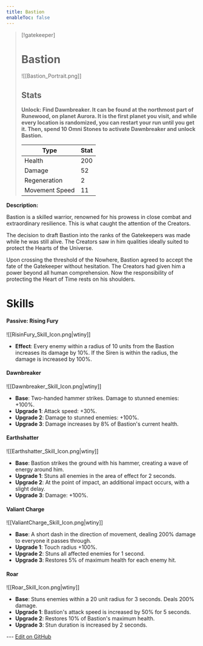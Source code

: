```yaml
---
title: Bastion
enableToc: false
---
```


> [!gatekeeper]
>
> # Bastion
>
> ![[Bastion_Portrait.png]]
>
> ## Stats
>
> **Unlock: Find Dawnbreaker. It can be found at the northmost part of Runewood, on planet Aurora. It is the first planet you visit, and while every location is randomized, you can restart your run until you get it. Then, spend 10 Omni Stones to activate Dawnbreaker and unlock Bastion.**
>
> | Type | Stat |
> | ---- | ---- |
> | Health | 200 |
> | Damage | 52 |
> | Regeneration | 2 |
> | Movement Speed | 11 |

**Description:**

Bastion is a skilled warrior, renowned for his prowess in close combat and extraordinary resilience. This is what caught the attention of the Creators. 

The decision to draft Bastion into the ranks of the Gatekeepers was made while he was still alive. The Creators saw in him qualities ideally suited to protect the Hearts of the Universe. 

Upon crossing the threshold of the Nowhere, Bastion agreed to accept the fate of the Gatekeeper without hesitation. The Creators had given him a power beyond all human comprehension. Now the responsibility of protecting the Heart of Time rests on his shoulders.

# Skills

#### Passive: Rising Fury
![[RisinFury_Skill_Icon.png|wtiny]]
- **Effect**: Every enemy within a radius of 10 units from the Bastion increases its damage by 10%. If the Siren is within the radius, the damage is increased by 100%.

#### Dawnbreaker
![[Dawnbreaker_Skill_Icon.png|wtiny]]
- **Base**: Two-handed hammer strikes. Damage to stunned enemies: +100%.
- **Upgrade 1**: Attack speed: +30%.
- **Upgrade 2**: Damage to stunned enemies: +100%.
- **Upgrade 3**: Damage increases by 8% of Bastion's current health.

#### Earthshatter
![[Earthshatter_Skill_Icon.png|wtiny]]
- **Base**: Bastion strikes the ground with his hammer, creating a wave of energy around him.
- **Upgrade 1**: Stuns all enemies in the area of effect for 2 seconds.
- **Upgrade 2**: At the point of impact, an additional impact occurs, with a slight delay.
- **Upgrade 3**: Damage: +100%.

#### Valiant Charge
![[ValiantCharge_Skill_Icon.png|wtiny]]
- **Base**: A short dash in the direction of movement, dealing 200% damage to everyone it passes through.
- **Upgrade 1**: Touch radius +100%.
- **Upgrade 2**: Stuns all affected enemies for 1 second.
- **Upgrade 3**: Restores 5% of maximum health for each enemy hit.

#### Roar
![[Roar_Skill_Icon.png|wtiny]]
- **Base**: Stuns enemies within a 20 unit radius for 3 seconds. Deals 200% damage.
- **Upgrade 1**: Bastion's attack speed is increased by 50% for 5 seconds.
- **Upgrade 2**: Restores 10% of Bastion's maximum health.
- **Upgrade 3**: Stun duration is increased by 2 seconds.

<!-- Make sure that the github edit button link is correct. This just means adding the parent and filename after the content folder in the URL -->

--- [Edit on GitHub](https://github.com/Mondrethos/gatekeeperwiki/edit/main/content/Gatekeepers/Bastion.md)
